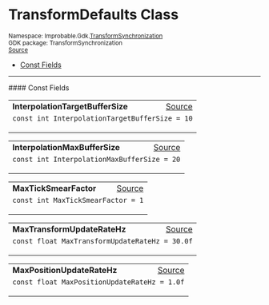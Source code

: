 
# TransformDefaults Class
<sup>
Namespace: Improbable.Gdk.<a href="{{urlRoot}}/api/transform-synchronization-index">TransformSynchronization</a><br/>
GDK package: TransformSynchronization<br/>
<a href="https://www.github.com/spatialos/gdk-for-unity/blob/0.2.0/workers/unity/Packages/com.improbable.gdk.transformsynchronization/Config/TransformDefaults.cs/#L3">Source</a>
<style>
a code {
                    padding: 0em 0.25em!important;
}
code {
                    background-color: #ffffff!important;
}
</style>
</sup>
<nav id="pageToc" class="page-toc"><ul><li><a href="#const-fields">Const Fields</a>
</ul></nav>






</p>
<hr style="width:100%; border-top-color:#d8d8d8" />
#### Const Fields


</p>




<table width="100%">
    <tr>
        <td style="border-right:none"><b>InterpolationTargetBufferSize</b></td>
        <td style="border-left:none; text-align:right"><a href="https://www.github.com/spatialos/gdk-for-unity/blob/0.2.0/workers/unity/Packages/com.improbable.gdk.transformsynchronization/Config/TransformDefaults.cs/#L5">Source</a></td>
    </tr>
    <tr>
        <td colspan="2">
<code>const int InterpolationTargetBufferSize = 10</code></p>


</td>
    </tr>
</table>


<table width="100%">
    <tr>
        <td style="border-right:none"><b>InterpolationMaxBufferSize</b></td>
        <td style="border-left:none; text-align:right"><a href="https://www.github.com/spatialos/gdk-for-unity/blob/0.2.0/workers/unity/Packages/com.improbable.gdk.transformsynchronization/Config/TransformDefaults.cs/#L6">Source</a></td>
    </tr>
    <tr>
        <td colspan="2">
<code>const int InterpolationMaxBufferSize = 20</code></p>


</td>
    </tr>
</table>


<table width="100%">
    <tr>
        <td style="border-right:none"><b>MaxTickSmearFactor</b></td>
        <td style="border-left:none; text-align:right"><a href="https://www.github.com/spatialos/gdk-for-unity/blob/0.2.0/workers/unity/Packages/com.improbable.gdk.transformsynchronization/Config/TransformDefaults.cs/#L8">Source</a></td>
    </tr>
    <tr>
        <td colspan="2">
<code>const int MaxTickSmearFactor = 1</code></p>


</td>
    </tr>
</table>


<table width="100%">
    <tr>
        <td style="border-right:none"><b>MaxTransformUpdateRateHz</b></td>
        <td style="border-left:none; text-align:right"><a href="https://www.github.com/spatialos/gdk-for-unity/blob/0.2.0/workers/unity/Packages/com.improbable.gdk.transformsynchronization/Config/TransformDefaults.cs/#L10">Source</a></td>
    </tr>
    <tr>
        <td colspan="2">
<code>const float MaxTransformUpdateRateHz = 30.0f</code></p>


</td>
    </tr>
</table>


<table width="100%">
    <tr>
        <td style="border-right:none"><b>MaxPositionUpdateRateHz</b></td>
        <td style="border-left:none; text-align:right"><a href="https://www.github.com/spatialos/gdk-for-unity/blob/0.2.0/workers/unity/Packages/com.improbable.gdk.transformsynchronization/Config/TransformDefaults.cs/#L11">Source</a></td>
    </tr>
    <tr>
        <td colspan="2">
<code>const float MaxPositionUpdateRateHz = 1.0f</code></p>


</td>
    </tr>
</table>












